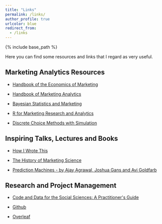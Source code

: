 ```yaml
---
title: "Links"
permalink: /links/
author_profile: true
urlcolor: blue
redirect_from:
  - /links
---
```


{% include base_path %}


Here you can find some resources and links that I regard as very useful.


## Marketing Analytics Resources

* [Handbook of the Economics of Marketing](https://www.elsevier.com/books/handbook-of-the-economics-of-marketing/dube/978-0-444-63759-8)

* [Handbook of Marketing Analytics](https://www.e-elgar.com/shop/handbook-of-marketing-analytics)

* [Bayesian Statistics and Marketing](https://onlinelibrary.wiley.com/doi/book/10.1002/0470863692)

* [R for Marketing Research and Analytics](http://r-marketing.r-forge.r-project.org/index.html)

* [Discrete Choice Methods with Simulation](https://www.cambridge.org/core/books/discrete-choice-methods-with-simulation/49CABD00F3DDDA088A8FBFAAAD7E9546)


## Inspiring Talks, Lectures and Books

* [How I Wrote This](https://podcasts.apple.com/us/podcast/how-i-wrote-this/id1701640912)

* [The History of Marketing Science](https://www.worldscientific.com/worldscibooks/10.1142/9128#t=aboutBook)


* [Prediction Machines - by Ajay Agrawal, Joshua Gans and Avi Goldfarb](https://www.predictionmachines.ai/)



## Research and Project Management

* [Code and Data for the Social Sciences: A Practitioner's Guide](http://web.stanford.edu/~gentzkow/research/CodeAndData.pdf)

* [Github](https://github.com/)

* [Overleaf](https://www.overleaf.com/)
